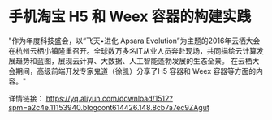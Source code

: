 # 手机淘宝 H5 和 Weex 容器的构建实践
"作为年度科技盛会，以“飞天•进化 Apsara Evolution”为主题的2016年云栖大会在杭州云栖小镇隆重召开。全球数万多名IT从业人员奔赴现场，共同描绘云计算发展趋势和蓝图，展现云计算、大数据、人工智能蓬勃发展的生态全景。
在云栖大会期间，高级前端开发专家鬼道（徐凯）分享了H5 容器和 Weex 容器等方面的内容。"

详情链接： https://yq.aliyun.com/download/1512?spm=a2c4e.11153940.blogcont614426.148.8cb7a7ec9ZAgut
